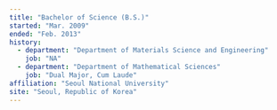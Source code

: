 ```yaml
---
title: "Bachelor of Science (B.S.)"
started: "Mar. 2009"
ended: "Feb. 2013"
history:
  - department: "Department of Materials Science and Engineering"
    job: "NA"
  - department: "Department of Mathematical Sciences"
    job: "Dual Major, Cum Laude"
affiliation: "Seoul National University"
site: "Seoul, Republic of Korea"
---
```

